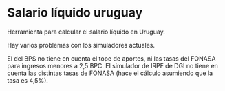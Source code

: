 # Salario líquido uruguay

Herramienta para calcular el salario líquido en Uruguay.

Hay varios problemas con los simuladores actuales.

El del BPS no tiene en cuenta el tope de aportes, ni las tasas del FONASA para ingresos menores a 2,5 BPC. El simulador de IRPF de DGI no tiene en cuenta las distintas tasas de FONASA (hace el cálculo asumiendo que la tasa es 4,5%).